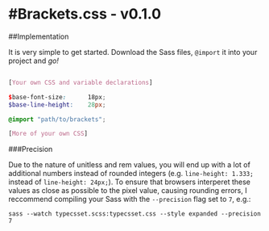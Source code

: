 #Brackets.css - v0.1.0
============

##Implementation

It is very simple to get started. Download the Sass files, `@import` it into your project and _go!_

```scss

[Your own CSS and variable declarations]

$base-font-size:      18px;
$base-line-height:    28px;

@import "path/to/brackets";

[More of your own CSS]
```

###Precision

Due to the nature of unitless and rem values, you will end up with a lot of additional numbers instead of rounded integers (e.g. `line-height: 1.333;` instead of `line-height: 24px;`).  To ensure that browsers interperet these values as close as possible to the pixel value, causing rounding errors, I reccommend compiling your Sass with the `--precision` flag set to `7`, e.g.:

    sass --watch typecsset.scss:typecsset.css --style expanded --precision 7

